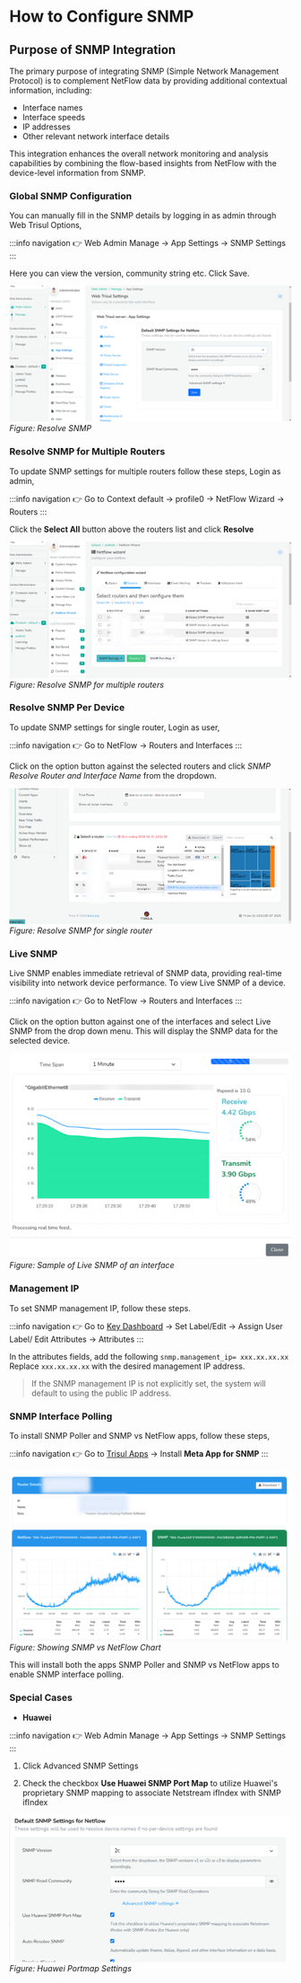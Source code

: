 # How to Configure SNMP

## Purpose of SNMP Integration

The primary purpose of integrating SNMP (Simple Network Management Protocol) is to complement NetFlow data by providing additional contextual information, including:

- Interface names
- Interface speeds
- IP addresses
- Other relevant network interface details

This integration enhances the overall network monitoring and analysis capabilities by combining the flow-based insights from NetFlow with the device-level information from SNMP.

### Global SNMP Configuration

You can manually fill in the SNMP details by logging in as admin through Web Trisul Options,

:::info navigation
:point_right: Web Admin Manage &rarr; App Settings &rarr; SNMP Settings
:::

Here you can view the version, community string etc. Click Save.

![](images/snmp_webtrisul.png)  
*Figure: Resolve SNMP*

### Resolve SNMP for Multiple Routers

To update SNMP settings for multiple routers follow these steps, Login as admin,

:::info navigation
:point_right: Go to Context default &rarr; profile0 &rarr; NetFlow Wizard &rarr; Routers
:::

Click the **Select All** button above the routers list and click **Resolve**

![](images/snmp_multiplerouters.png)  
*Figure: Resolve SNMP for multiple routers*


### Resolve SNMP Per Device

To update SNMP settings for single router, Login as user,

:::info navigation
:point_right: Go to NetFlow &rarr; Routers and Interfaces
:::

Click on the option button against the selected routers and click *SNMP Resolve Router and Interface Name* from the dropdown.

![](images/snmp_singlerouter.png)  
*Figure: Resolve SNMP for single router*

### Live SNMP

Live SNMP enables immediate retrieval of SNMP data, providing real-time visibility into network device performance. To view Live SNMP of a device.

:::info navigation
:point_right: Go to NetFlow &rarr; Routers and Interfaces
:::

Click on the option button against one of the interfaces and select Live SNMP from the drop down menu. This will display the SNMP data for the selected device. 

![](images/livesnmp.png)  
*Figure: Sample of Live SNMP of an interface*


### Management IP

To set SNMP management IP, follow these steps.

:::info navigation
:point_right: Go to [Key Dashboard](/docs/ug/ui/key_dashboard) &rarr; Set Label/Edit &rarr; Assign User Label/ Edit Attributes &rarr; Attributes
:::

In the attributes fields, add the following `snmp.management_ip= xxx.xx.xx.xx`
Replace `xxx.xx.xx.xx` with the desired management IP address. 

>If the SNMP management IP is not explicitly set, the system will default to using the public IP address.

### SNMP Interface Polling

To install SNMP Poller and SNMP vs NetFlow apps, follow these steps,

:::info navigation
:point_right: Go to [Trisul Apps](/docs/ag/webadmin/apps#types-of-apps) &rarr; Install **Meta App for SNMP**
:::

![](images/snmpapps.png)  
*Figure: Showing SNMP vs NetFlow Chart*  

This will install both the apps SNMP Poller and SNMP vs NetFlow apps to enable SNMP interface polling.

### Special Cases 

- **Huawei**

:::info navigation
:point_right: Web Admin Manage &rarr; App Settings &rarr; SNMP Settings
:::

1) Click Advanced SNMP Settings

2) Check the checkbox **Use Huawei SNMP Port Map** to utilize Huawei's proprietary SNMP mapping to associate Netstream ifIndex with SNMP ifIndex

![](images/huaweiportmap.png)  
*Figure: Huawei Portmap Settings*
